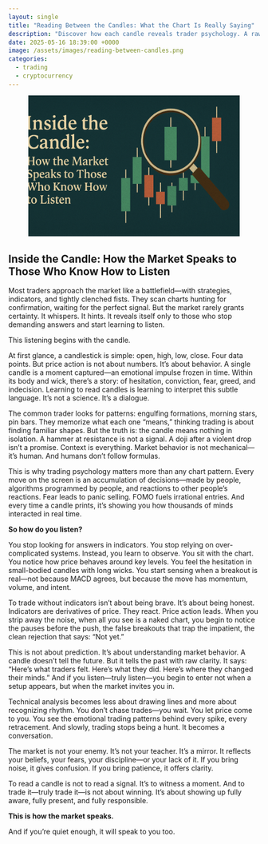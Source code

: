 ```yaml
---
layout: single
title: "Reading Between the Candles: What the Chart Is Really Saying"
description: "Discover how each candle reveals trader psychology. A raw look at price action and market behavior—no indicators, just truth."
date: 2025-05-16 18:39:00 +0000
image: /assets/images/reading-between-candles.png
categories:
  - trading
  - cryptocurrency
---
```


<figure style="text-align: center;">
  <img src="/assets/images/reading-between-candles.png" alt="Reading Between the Candles: What the Chart Is Really Saying" width="1024" style="max-width:100%; height:auto;" />
</figure>

## Inside the Candle: How the Market Speaks to Those Who Know How to Listen

Most traders approach the market like a battlefield—with strategies, indicators, and tightly clenched fists. They scan charts hunting for confirmation, waiting for the perfect signal. But the market rarely grants certainty. It whispers. It hints. It reveals itself only to those who stop demanding answers and start learning to listen.

This listening begins with the candle.

At first glance, a candlestick is simple: open, high, low, close. Four data points. But price action is not about numbers. It’s about behavior. A single candle is a moment captured—an emotional impulse frozen in time. Within its body and wick, there’s a story: of hesitation, conviction, fear, greed, and indecision. Learning to read candles is learning to interpret this subtle language. It’s not a science. It’s a dialogue.

The common trader looks for patterns: engulfing formations, morning stars, pin bars. They memorize what each one “means,” thinking trading is about finding familiar shapes. But the truth is: the candle means nothing in isolation. A hammer at resistance is not a signal. A doji after a violent drop isn’t a promise. Context is everything. Market behavior is not mechanical—it’s human. And humans don’t follow formulas.

This is why trading psychology matters more than any chart pattern. Every move on the screen is an accumulation of decisions—made by people, algorithms programmed by people, and reactions to other people’s reactions. Fear leads to panic selling. FOMO fuels irrational entries. And every time a candle prints, it’s showing you how thousands of minds interacted in real time.

**So how do you listen?**

You stop looking for answers in indicators. You stop relying on over-complicated systems. Instead, you learn to observe. You sit with the chart. You notice how price behaves around key levels. You feel the hesitation in small-bodied candles with long wicks. You start sensing when a breakout is real—not because MACD agrees, but because the move has momentum, volume, and intent.

To trade without indicators isn’t about being brave. It’s about being honest. Indicators are derivatives of price. They react. Price action leads. When you strip away the noise, when all you see is a naked chart, you begin to notice the pauses before the push, the false breakouts that trap the impatient, the clean rejection that says: “Not yet.”

This is not about prediction. It’s about understanding market behavior. A candle doesn’t tell the future. But it tells the past with raw clarity. It says: “Here’s what traders felt. Here’s what they did. Here’s where they changed their minds.” And if you listen—truly listen—you begin to enter not when a setup appears, but when the market invites you in.

Technical analysis becomes less about drawing lines and more about recognizing rhythm. You don’t chase trades—you wait. You let price come to you. You see the emotional trading patterns behind every spike, every retracement. And slowly, trading stops being a hunt. It becomes a conversation.

The market is not your enemy. It’s not your teacher. It’s a mirror. It reflects your beliefs, your fears, your discipline—or your lack of it. If you bring noise, it gives confusion. If you bring patience, it offers clarity.

To read a candle is not to read a signal. It’s to witness a moment. And to trade it—truly trade it—is not about winning. It’s about showing up fully aware, fully present, and fully responsible.

**This is how the market speaks.**

And if you’re quiet enough, it will speak to you too.
